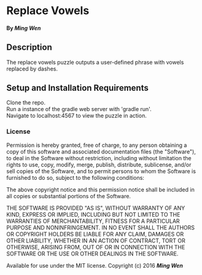 # Replace Vowels

#### By _Ming Wen_

## Description

The replace vowels puzzle outputs a user-defined phrase with vowels replaced by dashes.

## Setup and Installation Requirements

Clone the repo.  
Run a instance of the gradle web server with 'gradle run'.  
Navigate to localhost:4567 to view the puzzle in action.

### License

Permission is hereby granted, free of charge, to any person obtaining a copy of this software and associated documentation files (the "Software"), to deal in the Software without restriction, including without limitation the rights to use, copy, modify, merge, publish, distribute, sublicense, and/or sell copies of the Software, and to permit persons to whom the Software is furnished to do so, subject to the following conditions:

The above copyright notice and this permission notice shall be included in all copies or substantial portions of the Software.

THE SOFTWARE IS PROVIDED "AS IS", WITHOUT WARRANTY OF ANY KIND, EXPRESS OR IMPLIED, INCLUDING BUT NOT LIMITED TO THE WARRANTIES OF MERCHANTABILITY, FITNESS FOR A PARTICULAR PURPOSE AND NONINFRINGEMENT. IN NO EVENT SHALL THE AUTHORS OR COPYRIGHT HOLDERS BE LIABLE FOR ANY CLAIM, DAMAGES OR OTHER LIABILITY, WHETHER IN AN ACTION OF CONTRACT, TORT OR OTHERWISE, ARISING FROM, OUT OF OR IN CONNECTION WITH THE SOFTWARE OR THE USE OR OTHER DEALINGS IN THE SOFTWARE.

Available for use under the MIT license.
Copyright (c) 2016 **_Ming Wen_**
